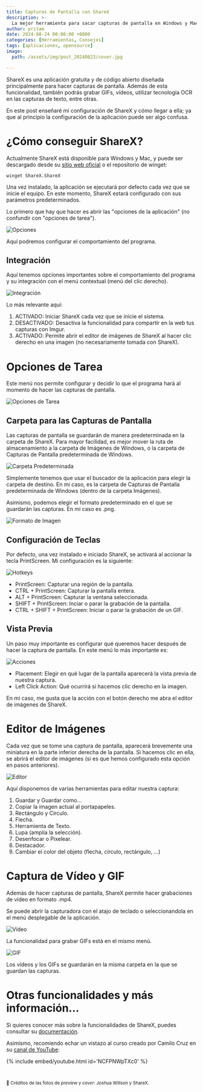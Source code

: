 ```yaml
---
title: Capturas de Pantalla con ShareX
description: >-
  La mejor herramienta para sacar capturas de pantalla en Windows y MacOS.
author: pritam
date: 2024-08-24 00:00:00 +0800
categories: [Herramientas, Consejos]
tags: [aplicaciones, opensource]
image:
  path: /assets/img/post_20240823/cover.jpg

---
```


ShareX es una aplicación gratuita y de código abierto diseñada principalmente para hacer capturas de pantalla. Además de esta funcionalidad, también podrás grabar GIFs, vídeos, utilizar tecnología OCR en las capturas de texto, entre otras.

En este post enseñaré mi configuración de ShareX y cómo llegar a ella; ya que al principio la configuración de la aplicación puede ser algo confusa.

# ¿Cómo conseguir ShareX?

Actualmente ShareX está disponible para Windows y Mac, y puede ser descargado desde su [sitio web oficial](https://getsharex.com/) o el repositorio de winget:

```shell
winget ShareX.ShareX
```

Una vez instalado, la aplicación se ejecutará por defecto cada vez que se inicie el equipo. En este momento, ShareX estará configurado con sus parámetros predeterminados.

Lo primero que hay que hacer es abrir las "opciones de la aplicación" (no confundir con "opciones de tarea").

![Opciones](/assets/img/post_20240823/Q2CTX6g08R.png)

Aquí podremos configurar el comportamiento del programa.

## Integración

Aquí tenemos opciones importantes sobre el comportamiento del programa y su integración con el menú contextual (menú del clic derecho).

![Integración](/assets/img/post_20240823/ShareX_XOgxfaIv9u.png)

Lo más relevante aquí:

1. ACTIVADO: Iniciar ShareX cada vez que se inicie el sistema.
2. DESACTIVADO: Desactiva la funcionalidad para compartir en la web tus capturas con Imgur.
3. ACTIVADO: Permite abrir el editor de imágenes de ShareX al hacer clic derecho en una imagen (no necesariamente tomada con ShareX).

# Opciones de Tarea

Este menú nos permite configurar y decidir lo que el programa hará al momento de hacer las capturas de pantalla.

![Opciones de Tarea](/assets/img/post_20240823/tdAv0ZrH34.jpg)

## Carpeta para las Capturas de Pantalla

Las capturas de pantalla se guardarán de manera predeterminada en la carpeta de ShareX. Para mayor facilidad, es mejor mover la ruta de almacenamiento a la carpeta de Imágenes de Windows, o la carpeta de Capturas de Pantalla predeterminada de Windows.

![Carpeta Predeterminada](/assets/img/post_20240823/ShareX_eqxU0PmOUQ.png)

Simplemente tenemos que usar el buscador de la aplicación para elegir la carpeta de destino. En mi caso, es la carpeta de Capturas de Pantalla predeterminada de Windows (dentro de la carpeta Imágenes).

Asimismo, podemos elegir el formato predeterminado en el que se guardarán las capturas. En mi caso es .png.

![Formato de Imagen](/assets/img/post_20240823/ShareX_UIn8LsY2FP.png)

## Configuración de Teclas

Por defecto, una vez instalado e iniciado ShareX, se activará al accionar la tecla PrintScreen. Mi configuración es la siguiente:

![Hotkeys](/assets/img/post_20240823/ShareX_V8Y6DCbVx5.png)

* PrintScreen: Capturar una región de la pantalla.
* CTRL + PrintScreen: Capturar la pantalla entera.
* ALT + PrintScreen: Capturar la ventana seleccionada.
* SHIFT + PrintScreen: Inciar o parar la grabación de la pantalla.
* CTRL + SHIFT + PrintScreen: Iniciar o parar la grabación de un GIF.

## Vista Previa

Un paso muy importante es configurar qué queremos hacer después de hacer la captura de pantalla. En este menú lo más importante es:

![Acciones](/assets/img/post_20240823/ShareX_uXUDVZ2sTM.png)

* Placement: Elegir en qué lugar de la pantalla aparecerá la vista previa de nuestra captura.
* Left Click Action: Qué ocurrirá si hacemos clic derecho en la imagen.

En mi caso, me gusta que la acción con el botón derecho me abra el editor de imágenes de ShareX.

# Editor de Imágenes

Cada vez que se tome una captura de pantalla, aparecerá brevemente una miniatura en la parte inferior derecha de la pantalla. Si hacemos clic en ella, se abrirá el editor de imágenes (si es que hemos configurado esta opción en pasos anteriores).

![Editor](/assets/img/post_20240823/YuiN8Hc9Bo.png)

Aquí disponemos de varias herramientas para editar nuestra captura:

1. Guardar y Guardar como...
2. Copiar la imagen actual al portapapeles.
3. Rectángulo y Círculo.
4. Flecha.
5. Herramienta de Texto.
6. Lupa (amplía la selección).
7. Desenfocar o Pixelear.
8. Destacador.
9. Cambiar el color del objeto (flecha, círculo, rectángulo, ...)

# Captura de Vídeo y GIF

Además de hacer capturas de pantalla, ShareX permite hacer grabaciones de vídeo en formato .mp4.

Se puede abrir la capturadora con el atajo de teclado o seleccionandola en el menú desplegable de la aplicación.

![Vídeo](/assets/img/post_20240823/IE5wF7naPb.png)

La funcionalidad para grabar GIFs está en el mismo menú.

![GIF](/assets/img/post_20240823/EnMP5SVxJr.png)

Los vídeos y los GIFs se guardarán en la misma carpeta en la que se guardan las capturas.

# Otras funcionalidades y más información...

Si quieres conocer más sobre la funcionalidades de ShareX, puedes consultar su [documentación](https://getsharex.com/).

Asimismo, recomiendo echar un vistazo al curso creado por Camilo Cruz en su [canal de YouTube](https://www.youtube.com/@reperio624/videos):

{% include embed/youtube.html id='NCFPNWpTXc0' %}

<br>

<p style="font-size: smaller;">📸 Créditos de las fotos de <em>preview</em> y <em>cover</em>: Joshua Willson y ShareX.</p>